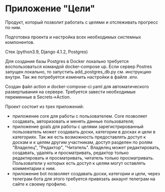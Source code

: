 # Приложение "Цели"

Продукт, который позволит работать с целями и отслеживать прогресс по ним.

Подготовка проекта и настройка всех необходимых системных компонентов.

Стек (python3.9, Django 4.1.2, Postgres)

Для создания базы Postgres в Docker локально требуется воспользоваться командой docker-compose up. 
Если сервер Postres запущен локально, то запустить add_postgres_db.py см. инструкцию внутри. Так же потребуется изменить
настройки в файле .env.

Создан файл action и docker-compose-ci.yaml для автоматического развертывания на сервере.
Требуется завести необходимые переменные в Secrets->Action.

Проект состоит из трех приложений: 
- приложение core для работы с пользователем.
  Core позволяет создавать, авторизовать и менять данные пользователя;
- приложение goals для работы с целями зарегистрированный пользователь 
  может создавать доски, категории в досках и цели в категориях. Так же
  есть возможность предоставлять доступ к доскам и к целям другим участникам,
  доступ разделен по ролям "Владелец", "Редактор", "Читатель". Владелец может
  редактировать, создавать, удалять и просматривать, редактор только редактировать и просматривать,
  читатель только просматривать. Пользователи у которых есть доступ к целям могут оставлять комментарии к ним.
- приложение bot позволяет создавать доски, категории и цели, через телеграм бота для этого требуется привязать
  аккаунт телеграм на сайте к своему профилю.
